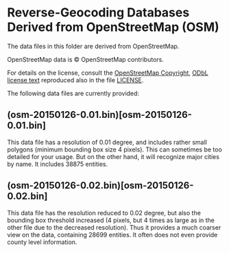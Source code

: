 # Reverse-Geocoding Databases Derived from OpenStreetMap (OSM)

The data files in this folder are derived from OpenStreetMap.

OpenStreetMap data is © OpenStreetMap contributors.

For details on the license, consult the
[OpenStreetMap Copyright](http://www.openstreetmap.org/copyright),
[ODbL license text](http://opendatacommons.org/licenses/odbl/) reproduced
also in the file [LICENSE](LICENSE).

The following data files are currently provided:

## (osm-20150126-0.01.bin)[osm-20150126-0.01.bin]

This data file has a resolution of 0.01 degree, and includes rather small
polygons (minimum bounding box size 4 pixels). This can sometimes be too
detailed for your usage. But on the other hand, it will recognize major
cities by name. It includes 38875 entities.

## (osm-20150126-0.02.bin)[osm-20150126-0.02.bin]

This data file has the resolution reduced to 0.02 degree, but also the
bounding box threshold increased (4 pixels, but 4 times as large as in
the other file due to the decreased resolution).
Thus it provides a much coarser view on the data, containing 28699 entities.
It often does not even provide county level information.
